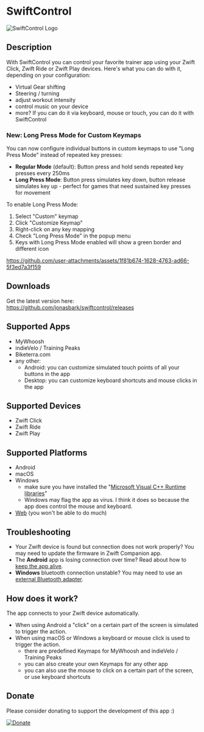 # SwiftControl

<img src="logo.jpg" alt="SwiftControl Logo"/>

## Description

With SwiftControl you can control your favorite trainer app using your Zwift Click, Zwift Ride or Zwift Play devices. Here's what you can do with it, depending on your configuration:
- Virtual Gear shifting
- Steering / turning
- adjust workout intensity
- control music on your device
- more? If you can do it via keyboard, mouse or touch, you can do it with SwiftControl

### New: Long Press Mode for Custom Keymaps

You can now configure individual buttons in custom keymaps to use "Long Press Mode" instead of repeated key presses:

- **Regular Mode** (default): Button press and hold sends repeated key presses every 250ms
- **Long Press Mode**: Button press simulates key down, button release simulates key up - perfect for games that need sustained key presses for movement

To enable Long Press Mode:
1. Select "Custom" keymap
2. Click "Customize Keymap"
3. Right-click on any key mapping
4. Check "Long Press Mode" in the popup menu
5. Keys with Long Press Mode enabled will show a green border and different icon


https://github.com/user-attachments/assets/1f81b674-1628-4763-ad66-5f3ed7a3f159




## Downloads
Get the latest version here: https://github.com/jonasbark/swiftcontrol/releases

## Supported Apps
- MyWhoosh
- indieVelo / Training Peaks
- Biketerra.com
- any other: 
  - Android: you can customize simulated touch points of all your buttons in the app
  - Desktop: you can customize keyboard shortcuts and mouse clicks in the app

## Supported Devices
- Zwift Click
- Zwift Ride
- Zwift Play

## Supported Platforms
- Android
- macOS
- Windows 
  - make sure you have installed the "[Microsoft Visual C++ Runtime libraries](https://learn.microsoft.com/en-us/cpp/windows/latest-supported-vc-redist?view=msvc-170)"
  - Windows may flag the app as virus. I think it does so because the app does control the mouse and keyboard.
- [Web](https://jonasbark.github.io/swiftcontrol/) (you won't be able to do much)

## Troubleshooting
- Your Zwift device is found but connection does not work properly? You may need to update the firmware in Zwift Companion app.
- The **Android** app is losing connection over time? Read about how to [keep the app alive](https://dontkillmyapp.com/).
- **Windows** bluetooth connection unstable? You may need to use an [external Bluetooth adapter](https://github.com/jonasbark/swiftcontrol/issues/14#issuecomment-3193839509).

## How does it work?
The app connects to your Zwift device automatically. 

- When using Android a "click" on a certain part of the screen is simulated to trigger the action.
- When using macOS or Windows a keyboard or mouse click is used to trigger the action. 
  - there are predefined Keymaps for MyWhoosh and indieVelo / Training Peaks
  - you can also create your own Keymaps for any other app
  - you can also use the mouse to click on a certain part of the screen, or use keyboard shortcuts

## Donate
Please consider donating to support the development of this app :)

[![Donate](https://img.shields.io/badge/Donate-PayPal-green.svg)](https://paypal.me/boni)

